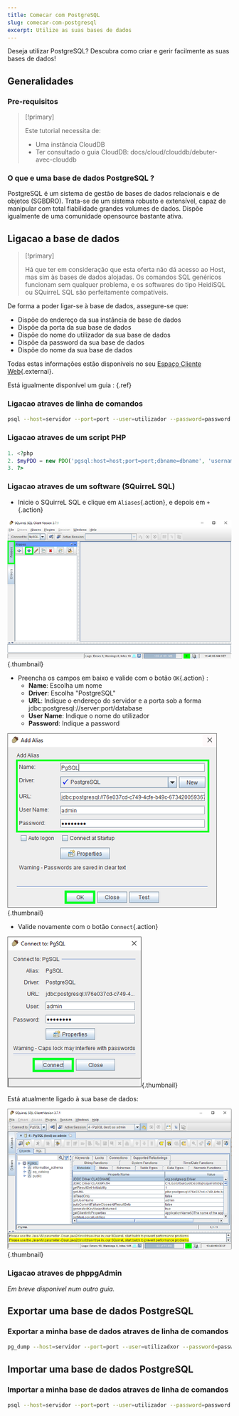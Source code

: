 ```yaml
---
title: Comecar com PostgreSQL
slug: comecar-com-postgresql
excerpt: Utilize as suas bases de dados
---
```


Deseja utilizar PostgreSQL? Descubra como criar e gerir facilmente as suas bases de dados!


## Generalidades

### Pre-requisitos


> [!primary]
>
> Este tutorial necessita de:
> - Uma instância CloudDB
> - Ter consultado o guia CloudDB: docs/cloud/clouddb/debuter-avec-clouddb
>

### O que e uma base de dados PostgreSQL ?
PostgreSQL é um sistema de gestão de bases de dados relacionais e de objetos (SGBDRO). Trata-se de um sistema robusto e extensível, capaz de manipular com total fiabilidade grandes volumes de dados. Dispõe igualmente de uma comunidade opensource bastante ativa.


## Ligacao a base de dados


> [!primary]
>
> Há que ter em consideração que esta oferta não dá acesso ao Host, mas sim às bases de dados alojadas. Os comandos SQL genéricos funcionam sem qualquer problema, e os softwares do tipo HeidiSQL ou SQuirreL SQL são perfeitamente compatíveis.
> 

De forma a poder ligar-se à base de dados, assegure-se que:

- Dispõe do endereço da sua instância de base de dados
- Dispõe da porta da sua base de dados
- Dispõe do nome do utilizador da sua base de dados
- Dispõe da password da sua base de dados
- Dispõe do nome da sua base de dados

Todas estas informações estão disponíveis no seu [Espaço Cliente Web](https://www.ovh.com/manager/web/){.external}.

Está igualmente disponível um guia : [](debuter-avec-clouddbguide.pt-pt.md){.ref}


### Ligacao atraves de linha de comandos

```bash
psql --host=servidor --port=port --user=utilizador --password=password nome_da_base
```


### Ligacao atraves de um script PHP

```php
1. <?php
2. $myPDO = new PDO('pgsql:host=host;port=port;dbname=dbname', 'username', 'password');
3. ?>
```


### Ligacao atraves de um software (SQuirreL SQL)
- Inicie o SQuirreL SQL e clique em `Aliases`{.action}, e depois em `+`{.action}


![launch SQuirreL SQL](images/1.PNG){.thumbnail}

- Preencha os campos em baixo e valide com o botão `OK`{.action} :
    - **Name**: Escolha um nome
    - **Driver**: Escolha "PostgreSQL"
    - **URL**: Indique o endereço do servidor e a porta sob a forma jdbc:postgresql://server:port/database
    - **User Name**: Indique o nome do utilizador
    - **Password**: Indique a password


![config connection](images/2.PNG){.thumbnail}

- Valide novamente com o botão `Connect`{.action}


![valid connection](images/3.PNG){.thumbnail}

Está atualmente ligado à sua base de dados:


![config connection](images/4.PNG){.thumbnail}


### Ligacao atraves de phppgAdmin
*Em breve disponível num outro guia.*


## Exportar uma base de dados PostgreSQL

### Exportar a minha base de dados atraves de linha de comandos

```bash
pg_dump --host=servidor --port=port --user=utilizadxor --password=password nome_da_base > nome_da_base.sql
```


## Importar uma base de dados PostgreSQL

### Importar a minha base de dados atraves de linha de comandos

```bash
psql --host=servidor --port=port --user=utilizador --password=password nome_da_base < nome_da_base.sql
```